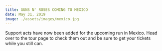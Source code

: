 ```yaml
---
title: GUNS N' ROSES COMING TO MEXICO
date: May 31, 2019
image: ./assets/images/mexico.jpg
---
```



Support acts have now been added for the upcoming run in Mexico. Head over to the tour page to check them out and be sure to get your tickets while you still can.
